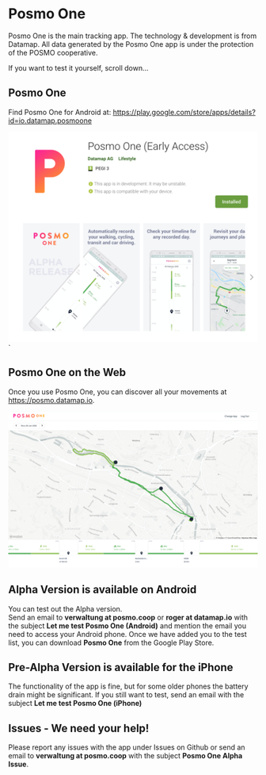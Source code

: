 # Posmo One
Posmo One is the main tracking app. The technology & development is from Datamap. 
All data generated by the Posmo One app is under the protection of the POSMO cooperative.  

If you want to test it yourself, scroll down...

## Posmo One 
Find Posmo One for Android at: https://play.google.com/store/apps/details?id=io.datamap.posmoone                
                  

![Posmo One on Play Store](https://raw.githubusercontent.com/posmocoop/posmo_one/master/posmo_one_on_play_store.png)`                    



## Posmo One on the Web
Once you use Posmo One, you can discover all your movements at https://posmo.datamap.io.            
                  
![Posmo One on the Web](https://github.com/posmocoop/posmo_one/blob/master/posmo_one_on_the_web.png)


## Alpha Version is available on Android 
You can test out the Alpha version.      
Send an email to **verwaltung at posmo.coop** or **roger at datamap.io** with the subject **Let me test Posmo One (Android)** and mention the email you need to access your Android phone. 
Once we have added you to the test list, you can download **Posmo One** from the Google Play Store.

## Pre-Alpha Version is available for the iPhone
The functionality of the app is fine, but for some older phones the battery drain might be significant. 
If you still want to test, send an email with the subject **Let me test Posmo One (iPhone)** 

## Issues - We need your help!
Please report any issues with the app under Issues on Github or send an email to **verwaltung at posmo.coop** with the subject **Posmo One Alpha Issue**.

